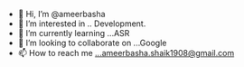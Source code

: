 - 👋 Hi, I’m @ameerbasha
- 👀 I’m interested in .. Development.
- 🌱 I’m currently learning ...ASR
- 💞️ I’m looking to collaborate on ...Google
- 📫 How to reach me ...ameerbasha.shaik1908@gmail.com

<!---
ameerpython/ameerpython is a ✨ special ✨ repository because its `README.md` (this file) appears on your GitHub profile.
You can click the Preview link to take a look at your changes.
--->
